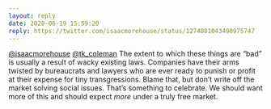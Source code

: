 ```yaml
---
layout: reply
date: 2020-06-19 15:59:20
reply: https://twitter.com/isaacmorehouse/status/1274081043490975747
---
```


[@isaacmorehouse](https://twitter.com/isaacmorehouse) [@tk_coleman](https://twitter.com/tk_coleman) The extent to which these things are “bad” is usually a result of wacky existing laws. Companies have their arms twisted by bureaucrats and lawyers who are ever ready to punish or profit at their expense for tiny transgressions. Blame that, but don’t write off the market solving social issues. That’s something to celebrate. We should want more of this and should expect *more* under a truly free market.
